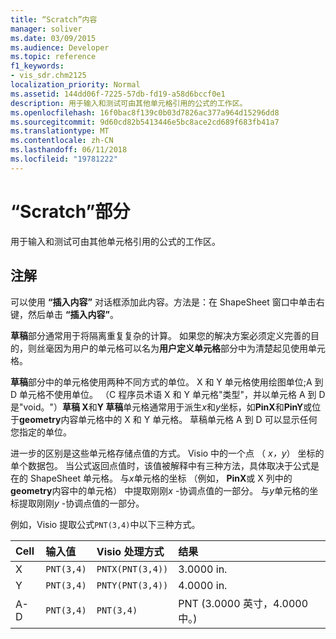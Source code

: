 ```yaml
---
title: “Scratch”内容
manager: soliver
ms.date: 03/09/2015
ms.audience: Developer
ms.topic: reference
f1_keywords:
- vis_sdr.chm2125
localization_priority: Normal
ms.assetid: 144dd06f-7225-57db-fd19-a58d6bccf0e1
description: 用于输入和测试可由其他单元格引用的公式的工作区。
ms.openlocfilehash: 16f0bac8f139c0b03d7826ac377a964d15296dd8
ms.sourcegitcommit: 9d60cd82b5413446e5bc8ace2cd689f683fb41a7
ms.translationtype: MT
ms.contentlocale: zh-CN
ms.lasthandoff: 06/11/2018
ms.locfileid: "19781222"
---
```

# <a name="scratch-section"></a>“Scratch”部分

用于输入和测试可由其他单元格引用的公式的工作区。
  
## <a name="remarks"></a>注解

可以使用 **“插入内容”** 对话框添加此内容。方法是：在 ShapeSheet 窗口中单击右键，然后单击 **“插入内容”**。
  
**草稿**部分通常用于将隔离重复复杂的计算。 如果您的解决方案必须定义完善的目的，则丝毫因为用户的单元格可以名为**用户定义单元格**部分中为清楚起见使用单元格。 
  
**草稿**部分中的单元格使用两种不同方式的单位。 X 和 Y 单元格使用绘图单位;A 到 D 单元格不使用单位。 （C 程序员术语 X 和 Y 单元格"类型"，并以单元格 A 到 D 是"void。"）**草稿 X**和**Y 草稿**单元格通常用于派生*x*和*y*坐标，如**PinX**和**PinY**或位于**geometry**内容单元格中的 X 和 Y 单元格。 草稿单元格 A 到 D 可以显示任何您指定的单位。 
  
进一步的区别是这些单元格存储点值的方式。 Visio 中的一个点 （ *x，y*） 坐标的单个数据包。 当公式返回点值时，该值被解释中有三种方法，具体取决于公式是在的 ShapeSheet 单元格。 与*x*单元格的坐标 （例如， **PinX**或 X 列中的**geometry**内容中的单元格） 中提取刚刚*x* -协调点值的一部分。 与*y*单元格的坐标提取刚刚*y* -协调点值的一部分。 
  
例如，Visio 提取公式`PNT(3,4)`中以下三种方式。 
  
|**Cell**|**输入值**|**Visio 处理方式**|**结果**|
|:-----|:-----|:-----|:-----|
| X  <br/> | `PNT(3,4)` <br/> | `PNTX(PNT(3,4))` <br/> | 3.0000 in.  <br/> |
| Y  <br/> | `PNT(3,4)` <br/> | `PNTY(PNT(3,4))` <br/> | 4.0000 in.  <br/> |
| A-D  <br/> | `PNT(3,4)` <br/> | `PNT(3,4)` <br/> | PNT (3.0000 英寸，4.0000 中。)  <br/> |
   

